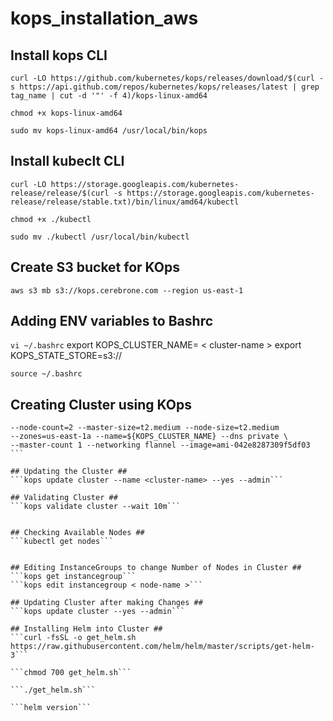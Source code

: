 # kops_installation_aws

## Install kops CLI ##

```curl -LO https://github.com/kubernetes/kops/releases/download/$(curl -s https://api.github.com/repos/kubernetes/kops/releases/latest | grep tag_name | cut -d '"' -f 4)/kops-linux-amd64```

```chmod +x kops-linux-amd64```

```sudo mv kops-linux-amd64 /usr/local/bin/kops```


## Install kubeclt CLI ##
```curl -LO https://storage.googleapis.com/kubernetes-release/release/$(curl -s https://storage.googleapis.com/kubernetes-release/release/stable.txt)/bin/linux/amd64/kubectl```

```chmod +x ./kubectl```

```sudo mv ./kubectl /usr/local/bin/kubectl```

## Create S3 bucket for KOps ##
```aws s3 mb s3://kops.cerebrone.com --region us-east-1```


## Adding ENV variables to Bashrc ##
```vi ~/.bashrc```
   export KOPS_CLUSTER_NAME= < cluster-name >
   export KOPS_STATE_STORE=s3://<bucket-name>

```source ~/.bashrc```

## Creating Cluster using KOps ##
```kops create cluster --state=${KOPS_STATE_STORE} \
--node-count=2 --master-size=t2.medium --node-size=t2.medium
--zones=us-east-1a --name=${KOPS_CLUSTER_NAME} --dns private \
--master-count 1 --networking flannel --image=ami-042e8287309f5df03 ```

## Updating the Cluster ##
```kops update cluster --name <cluster-name> --yes --admin```

## Validating Cluster ##
```kops validate cluster --wait 10m```


## Checking Available Nodes ##
```kubectl get nodes```


## Editing InstanceGroups to change Number of Nodes in Cluster ##
```kops get instancegroup```
```kops edit instancegroup < node-name >```

## Updating Cluster after making Changes ##
```kops update cluster --yes --admin```

## Installing Helm into Cluster ##
```curl -fsSL -o get_helm.sh https://raw.githubusercontent.com/helm/helm/master/scripts/get-helm-3``` 

```chmod 700 get_helm.sh```

```./get_helm.sh```

```helm version```
